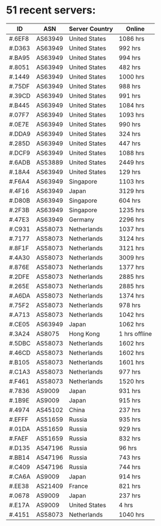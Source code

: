 # 51 recent servers:

| ID | ASN | Server Country | Online |
| ------ | ------ | ------ | ------ |
| #.6EF8 | AS63949 | United States | 1086 hrs |
| #.D363 | AS63949 | United States | 992 hrs |
| #.BA95 | AS63949 | United States | 994 hrs |
| #.8051 | AS63949 | United States | 482 hrs |
| #.1449 | AS63949 | United States | 1000 hrs |
| #.75DF | AS63949 | United States | 988 hrs |
| #.39CD | AS63949 | United States | 991 hrs |
| #.B445 | AS63949 | United States | 1084 hrs |
| #.07F7 | AS63949 | United States | 1093 hrs |
| #.0E7E | AS63949 | United States | 990 hrs |
| #.DDA9 | AS63949 | United States | 324 hrs |
| #.285D | AS63949 | United States | 447 hrs |
| #.DCF9 | AS63949 | United States | 1088 hrs |
| #.6ADB | AS53889 | United States | 2449 hrs |
| #.18A4 | AS63949 | United States | 129 hrs |
| #.F6A4 | AS63949 | Singapore | 1103 hrs |
| #.4F16 | AS63949 | Japan | 3129 hrs |
| #.D80B | AS63949 | Singapore | 604 hrs |
| #.2F3B | AS63949 | Singapore | 1235 hrs |
| #.47E3 | AS63949 | Germany | 2296 hrs |
| #.C931 | AS58073 | Netherlands | 1037 hrs |
| #.7177 | AS58073 | Netherlands | 3124 hrs |
| #.8F1F | AS58073 | Netherlands | 3121 hrs |
| #.4A30 | AS58073 | Netherlands | 3009 hrs |
| #.876E | AS58073 | Netherlands | 1377 hrs |
| #.2DFE | AS58073 | Netherlands | 2885 hrs |
| #.265E | AS58073 | Netherlands | 2885 hrs |
| #.A6DA | AS58073 | Netherlands | 1374 hrs |
| #.75F2 | AS58073 | Netherlands | 978 hrs |
| #.A713 | AS58073 | Netherlands | 1042 hrs |
| #.CE05 | AS63949 | Japan | 1062 hrs |
| #.3A24 | AS8075 | Hong Kong | 1 hrs offline |
| #.5DBC | AS58073 | Netherlands | 1602 hrs |
| #.46CD | AS58073 | Netherlands | 1602 hrs |
| #.B105 | AS58073 | Netherlands | 1601 hrs |
| #.C1A3 | AS58073 | Netherlands | 977 hrs |
| #.F461 | AS58073 | Netherlands | 1520 hrs |
| #.7836 | AS9009 | Japan | 931 hrs |
| #.1B9E | AS9009 | Japan | 915 hrs |
| #.4974 | AS45102 | China | 237 hrs |
| #.EFFF | AS51659 | Russia | 935 hrs |
| #.01DA | AS51659 | Russia | 929 hrs |
| #.FAEF | AS51659 | Russia | 832 hrs |
| #.D135 | AS47196 | Russia | 96 hrs |
| #.BB14 | AS47196 | Russia | 743 hrs |
| #.C409 | AS47196 | Russia | 744 hrs |
| #.CA6A | AS9009 | Japan | 914 hrs |
| #.EE38 | AS21409 | France | 821 hrs |
| #.0678 | AS9009 | Japan | 237 hrs |
| #.E17A | AS9009 | United States | 4 hrs |
| #.4151 | AS58073 | Netherlands | 1040 hrs |

